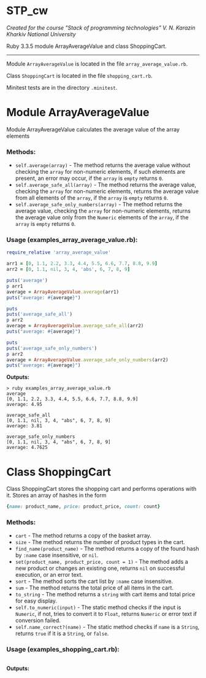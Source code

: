 # STP_cw

_Created for the course "Stack of programming technologies" V. N. Karazin Kharkiv National University_

Ruby 3.3.5 module ArrayAverageValue and class ShoppingCart.

---

Module `ArrayAverageValue` is located in the file `array_average_value.rb`.

Class `ShoppingCart` is located in the file `shopping_cart.rb`.

Minitest tests are in the directory `.minitest`.

# Module ArrayAverageValue

Module ArrayAverageValue calculates the average value of the array elements

### Methods:

- `self.average(array)` - The method returns the average value without checking the `array` for non-numeric elements, if such elements are present, an error may occur, if the `array` is `empty` returns `0`.
- `self.average_safe_all(array)` - The method returns the average value, checking the `array` for non-numeric elements, returns the average value from all elements of the `array`, if the `array` is `empty` returns `0`.
- `self.average_safe_only_numbers(array)` - The method returns the average value, checking the `array` for non-numeric elements, returns the average value only from the `Numeric` elements of the `array`, if the `array` is `empty` returns `0`.

### Usage (examples_array_average_value.rb):

```ruby
require_relative 'array_average_value'

arr1 = [0, 1.1, 2.2, 3.3, 4.4, 5.5, 6.6, 7.7, 8.8, 9.9]
arr2 = [0, 1.1, nil, 3, 4, 'abs', 6, 7, 8, 9]

puts('average')
p arr1
average = ArrayAverageValue.average(arr1)
puts("average: #{average}")

puts
puts('average_safe_all')
p arr2
average = ArrayAverageValue.average_safe_all(arr2)
puts("average: #{average}")

puts
puts('average_safe_only_numbers')
p arr2
average = ArrayAverageValue.average_safe_only_numbers(arr2)
puts("average: #{average}")
```

**Outputs:**

```shell
> ruby examples_array_average_value.rb
average
[0, 1.1, 2.2, 3.3, 4.4, 5.5, 6.6, 7.7, 8.8, 9.9]
average: 4.95

average_safe_all
[0, 1.1, nil, 3, 4, "abs", 6, 7, 8, 9]
average: 3.81

average_safe_only_numbers
[0, 1.1, nil, 3, 4, "abs", 6, 7, 8, 9]
average: 4.7625
```

# Class ShoppingCart

Class ShoppingCart stores the shopping cart and performs operations with it.
Stores an array of hashes in the form

```ruby
{name: product_name, price: product_price, count: count}
```

### Methods:

- `cart` - The method returns a copy of the basket array.
- `size` - The method returns the number of product types in the cart.
- `find_name(product_name)` - The method returns a copy of the found hash by `:name` case insensitive, or `nil`.
- `set(product_name, product_price, count = 1)` - The method adds a new product or changes an existing one, returns `nil` on successful execution, or an error text.
- `sort` - The method sorts the cart list by `:name` case insensitive.
- `sum` - The method returns the total price of all items in the cart.
- `to_string` - The method returns a `string` with cart items and total price for easy display.
- `self.to_numeric(input)` - The static method checks if the input is `Numeric`, if not, tries to convert it to `Float`, returns `Numeric` or error text if conversion failed.
- `self.name_correct?(name)` - The static method checks if `name` is a `String`, returns `true` if it is a `String`, or `false`.

### Usage (examples_shopping_cart.rb):

```ruby

```

**Outputs:**

```shell

```
